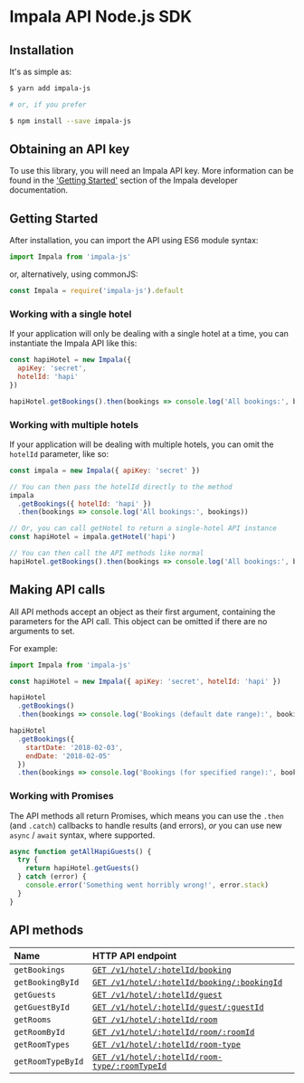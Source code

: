 # Impala API Node.js SDK

## Installation

It's as simple as:

```bash
$ yarn add impala-js

# or, if you prefer

$ npm install --save impala-js
```

## Obtaining an API key

To use this library, you will need an Impala API key. More information can be
found in the ['Getting Started'][getting-started] section of the Impala developer documentation.

## Getting Started

After installation, you can import the API using ES6 module syntax:

```js
import Impala from 'impala-js'
```

or, alternatively, using commonJS:

```js
const Impala = require('impala-js').default
```

### Working with a single hotel

If your application will only be dealing with a single hotel at a time,
you can instantiate the Impala API like this:

```js
const hapiHotel = new Impala({
  apiKey: 'secret',
  hotelId: 'hapi'
})

hapiHotel.getBookings().then(bookings => console.log('All bookings:', bookings))
```

### Working with multiple hotels

If your application will be dealing with multiple hotels, you can omit the `hotelId`
parameter, like so:

```js
const impala = new Impala({ apiKey: 'secret' })

// You can then pass the hotelId directly to the method
impala
  .getBookings({ hotelId: 'hapi' })
  .then(bookings => console.log('All bookings:', bookings))

// Or, you can call getHotel to return a single-hotel API instance
const hapiHotel = impala.getHotel('hapi')

// You can then call the API methods like normal
hapiHotel.getBookings().then(bookings => console.log('All bookings:', bookings))
```

## Making API calls

All API methods accept an object as their first argument, containing the parameters for the API call. This object can be omitted if there are no arguments to set.

For example:

```js
import Impala from 'impala-js'

const hapiHotel = new Impala({ apiKey: 'secret', hotelId: 'hapi' })

hapiHotel
  .getBookings()
  .then(bookings => console.log('Bookings (default date range):', bookings))

hapiHotel
  .getBookings({
    startDate: '2018-02-03',
    endDate: '2018-02-05'
  })
  .then(bookings => console.log('Bookings (for specified range):', bookings))
```

### Working with Promises

The API methods all return Promises, which means you can use the `.then` (and `.catch`) callbacks to handle results (and errors), _or_ you can use new `async` / `await` syntax, where supported.

```js
async function getAllHapiGuests() {
  try {
    return hapiHotel.getGuests()
  } catch (error) {
    console.error('Something went horribly wrong!', error.stack)
  }
}
```

## API methods

| Name              | HTTP API endpoint                                               |
|:------------------|:----------------------------------------------------------------|
| `getBookings`     | [`GET /v1/hotel/:hotelId/booking`][type-booking]                |
| `getBookingById`  | [`GET /v1/hotel/:hotelId/booking/:bookingId`][type-booking]     |
| `getGuests`       | [`GET /v1/hotel/:hotelId/guest`][type-guest]                    |
| `getGuestById`    | [`GET /v1/hotel/:hotelId/guest/:guestId`][type-guest]           |
| `getRooms`        | [`GET /v1/hotel/:hotelId/room`][type-room]                      |
| `getRoomById`     | [`GET /v1/hotel/:hotelId/room/:roomId`][type-room]              |
| `getRoomTypes`    | [`GET /v1/hotel/:hotelId/room-type`][type-roomtype]             |
| `getRoomTypeById` | [`GET /v1/hotel/:hotelId/room-type/:roomTypeId`][type-roomtype] |

[getting-started]: https://docs.getimpala.com/#getting-started
[type-booking]: https://docs.getimpala.com/#booking
[type-guest]: https://docs.getimpala.com/#guest
[type-room]: https://docs.getimpala.com/#room
[type-roomtype]: https://docs.getimpala.com/#room-type
